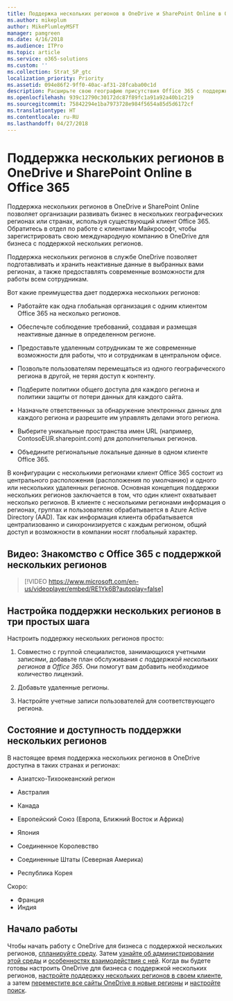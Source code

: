 ```yaml
---
title: Поддержка нескольких регионов в OneDrive и SharePoint Online в Office 365
ms.author: mikeplum
author: MikePlumleyMSFT
manager: pamgreen
ms.date: 4/16/2018
ms.audience: ITPro
ms.topic: article
ms.service: o365-solutions
ms.custom: ''
ms.collection: Strat_SP_gtc
localization_priority: Priority
ms.assetid: 094e86f2-9ff0-40ac-af31-28fcaba00c1d
description: Расширьте свою географию присутствия Office 365 с поддержкой нескольких регионов в OneDrive и SharePoint Online.
ms.openlocfilehash: 939c12790c30172dc87f89fc1a91a92a40b1c219
ms.sourcegitcommit: 75842294e1ba7973728e984f5654a85d5d6172cf
ms.translationtype: HT
ms.contentlocale: ru-RU
ms.lasthandoff: 04/27/2018
---
```

# <a name="multi-geo-capabilities-in-onedrive-and-sharepoint-online-in-office-365"></a>Поддержка нескольких регионов в OneDrive и SharePoint Online в Office 365

Поддержка нескольких регионов в OneDrive и SharePoint Online позволяет организации развивать бизнес в нескольких географических регионах или странах, используя существующий клиент Office 365. Обратитесь в отдел по работе с клиентами Майкрософт, чтобы зарегистрировать свою международную компанию в OneDrive для бизнеса с поддержкой нескольких регионов.
  
Поддержка нескольких регионов в службе OneDrive позволяет подготавливать и хранить неактивные данные в выбранных вами регионах, а также предоставлять современные возможности для работы всем сотрудникам.
  
Вот какие преимущества дает поддержка нескольких регионов:
  
- Работайте как одна глобальная организация с одним клиентом Office 365 на несколько регионов.
    
- Обеспечьте соблюдение требований, создавая и размещая неактивные данные в определенном регионе.
    
- Предоставьте удаленным сотрудникам те же современные возможности для работы, что и сотрудникам в центральном офисе.
    
- Позвольте пользователям перемещаться из одного географического региона в другой, не теряя доступ к контенту.
    
- Подберите политики общего доступа для каждого региона и политики защиты от потери данных для каждого сайта.
    
- Назначьте ответственных за обнаружение электронных данных для каждого региона и разрешите им управлять делами этого региона.
    
- Выберите уникальные пространства имен URL (например, ContosoEUR.sharepoint.com) для дополнительных регионов.
    
- Объедините региональные локальные данные в одном клиенте Office 365.
    
В конфигурации с несколькими регионами клиент Office 365 состоит из центрального расположения (расположения по умолчанию) и одного или нескольких удаленных регионов. Основная концепция поддержки нескольких регионов заключается в том, что один клиент охватывает несколько регионов. В клиенте с несколькими регионами информация о регионах, группах и пользователях обрабатывается в Azure Active Directory (AAD). Так как информация клиента обрабатывается централизованно и синхронизируется с каждым регионом, общий доступ и возможности в компании носят глобальный характер.

## <a name="video-introducing-office-365-multi-geo"></a>Видео: Знакомство с Office 365 с поддержкой нескольких регионов

> [!VIDEO https://www.microsoft.com/en-us/videoplayer/embed/RE1Yk6B?autoplay=false]
  
## <a name="get-multi-geo-features-in-three-simple-steps"></a>Настройка поддержки нескольких регионов в три простых шага

Настроить поддержку нескольких регионов просто:
  
1. Совместно с группой специалистов, занимающихся учетными записями, добавьте план обслуживания _с поддержкой нескольких регионов в Office 365_. Они помогут вам добавить необходимое количество лицензий.
    
2. Добавьте удаленные регионы.
    
3. Настройте учетные записи пользователей для соответствующего региона.
    
## <a name="multi-geo-status-and-availability"></a>Состояние и доступность поддержки нескольких регионов

В настоящее время поддержка нескольких регионов в OneDrive доступна в таких странах и регионах:
  
- Азиатско-Тихоокеанский регион
    
- Австралия
    
- Канада
    
- Европейский Союз (Европа, Ближний Восток и Африка)
    
- Япония
    
- Соединенное Королевство
    
- Соединенные Штаты (Северная Америка)
    
- Республика Корея
      
Скоро:
  
- Франция
- Индия
    
## <a name="getting-started"></a>Начало работы

Чтобы начать работу с OneDrive для бизнеса с поддержкой нескольких регионов, [спланируйте среду](plan-for-multi-geo.md). Затем [узнайте об администрировании этой среды](administering-a-multi-geo-environment.md) и [особенностях взаимодействия с ней](multi-geo-user-experience.md). Когда вы будете готовы настроить OneDrive для бизнеса с поддержкой нескольких регионов, [настройте поддержку нескольких регионов в своем клиенте](multi-geo-tenant-configuration.md), а затем [переместите все сайты OneDrive в новые регионы](move-onedrive-between-geo-locations.md) и [настройте поиск](configure-search-for-multi-geo.md).
